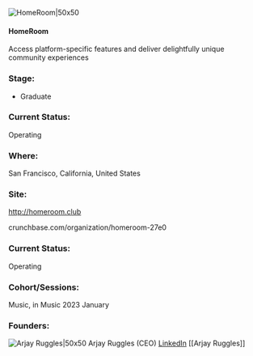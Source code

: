 

![HomeRoom|50x50](https://res.cloudinary.com/crunchbase-production/image/upload/hajygqx6jtbl4r5gos1t)

#### HomeRoom
Access platform-specific features and deliver delightfully unique community experiences

### Stage: 
 - Graduate 

### Current Status: 
Operating

### Where:
San Francisco, California, United States

### Site:
http://homeroom.club



crunchbase.com/organization/homeroom-27e0

### Current Status: 
Operating

### Cohort/Sessions: 
Music, in Music 2023 January

### Founders: 

![Arjay Ruggles|50x50]() Arjay Ruggles (CEO) [LinkedIn](https://linkedin.com/in/arjayruggles) [[Arjay Ruggles]]


